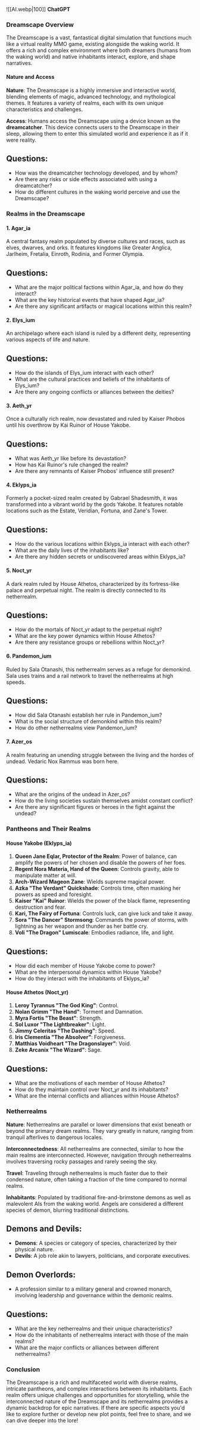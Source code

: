 ![[AI.webp|100]]
**ChatGPT**

### Dreamscape Overview

The Dreamscape is a vast, fantastical digital simulation that functions much like a virtual reality MMO game, existing alongside the waking world. It offers a rich and complex environment where both dreamers (humans from the waking world) and native inhabitants interact, explore, and shape narratives.

#### Nature and Access

**Nature**: The Dreamscape is a highly immersive and interactive world, blending elements of magic, advanced technology, and mythological themes. It features a variety of realms, each with its own unique characteristics and challenges.

**Access**: Humans access the Dreamscape using a device known as the **dreamcatcher**. This device connects users to the Dreamscape in their sleep, allowing them to enter this simulated world and experience it as if it were reality.

## **Questions**:

- How was the dreamcatcher technology developed, and by whom?
- Are there any risks or side effects associated with using a dreamcatcher?
- How do different cultures in the waking world perceive and use the Dreamscape?

### Realms in the Dreamscape

#### 1. **Agar_ia**

A central fantasy realm populated by diverse cultures and races, such as elves, dwarves, and orks. It features kingdoms like Greater Anglica, Jarlheim, Fretalia, Einroth, Rodinia, and Former Olympia.

## **Questions**:

- What are the major political factions within Agar_ia, and how do they interact?
- What are the key historical events that have shaped Agar_ia?
- Are there any significant artifacts or magical locations within this realm?

#### 2. **Elys_ium**

An archipelago where each island is ruled by a different deity, representing various aspects of life and nature.

## **Questions**:

- How do the islands of Elys_ium interact with each other?
- What are the cultural practices and beliefs of the inhabitants of Elys_ium?
- Are there any ongoing conflicts or alliances between the deities?

#### 3. **Aeth_yr**

Once a culturally rich realm, now devastated and ruled by Kaiser Phobos until his overthrow by Kai Ruinor of House Yakobe.

## **Questions**:

- What was Aeth_yr like before its devastation?
- How has Kai Ruinor's rule changed the realm?
- Are there any remnants of Kaiser Phobos' influence still present?

#### 4. **Eklyps_ia**

Formerly a pocket-sized realm created by Gabrael Shadesmith, it was transformed into a vibrant world by the gods Yakobe. It features notable locations such as the Estate, Veridian, Fortuna, and Zane's Tower.

## **Questions**:

- How do the various locations within Eklyps_ia interact with each other?
- What are the daily lives of the inhabitants like?
- Are there any hidden secrets or undiscovered areas within Eklyps_ia?

#### 5. **Noct_yr**

A dark realm ruled by House Athetos, characterized by its fortress-like palace and perpetual night. The realm is directly connected to its netherrealm.

## **Questions**:

- How do the mortals of Noct_yr adapt to the perpetual night?
- What are the key power dynamics within House Athetos?
- Are there any resistance groups or rebellions within Noct_yr?

#### 6. **Pandemon_ium**

Ruled by Sala Otanashi, this netherrealm serves as a refuge for demonkind. Sala uses trains and a rail network to travel the netherrealms at high speeds.

## **Questions**:

- How did Sala Otanashi establish her rule in Pandemon_ium?
- What is the social structure of demonkind within this realm?
- How do other netherrealms view Pandemon_ium?

#### 7. **Azer_os**

A realm featuring an unending struggle between the living and the hordes of undead. Vedaric Nox Rammus was born here.

## **Questions**:

- What are the origins of the undead in Azer_os?
- How do the living societies sustain themselves amidst constant conflict?
- Are there any significant figures or heroes in the fight against the undead?

### Pantheons and Their Realms

#### House Yakobe (Eklyps_ia)

1. **Queen Jane Eqlar, Protector of the Realm**: Power of balance, can amplify the powers of her chosen and disable the powers of her foes.
2. **Regent Nora Materia, Hand of the Queen**: Controls gravity, able to manipulate matter at will.
3. **Arch-Wizard Mageon Zane**: Wields supreme magical power.
4. **Azka "The Verdant" Quickshade**: Controls time, often masking her powers as speed and foresight.
5. **Kaiser "Kai" Ruinor**: Wields the power of the black flame, representing destruction and fear.
6. **Kari, The Fairy of Fortuna**: Controls luck, can give luck and take it away.
7. **Sora "The Dancer" Stormsong**: Commands the power of storms, with lightning as her weapon and thunder as her battle cry.
8. **Voli "The Dragon" Lumiscale**: Embodies radiance, life, and light.

## **Questions**:

- How did each member of House Yakobe come to power?
- What are the interpersonal dynamics within House Yakobe?
- How do they interact with the inhabitants of Eklyps_ia?

#### House Athetos (Noct_yr)

1. **Leroy Tyrannus "The God King"**: Control.
2. **Nolan Grimm "The Hand"**: Torment and Damnation.
3. **Myra Fortis "The Beast"**: Strength.
4. **Sol Luxor "The Lightbreaker"**: Light.
5. **Jimmy Celeritas "The Dashing"**: Speed.
6. **Iris Clementia "The Absolver"**: Forgiveness.
7. **Matthias Voidheart "The Dragonslayer"**: Void.
8. **Zeke Arcanix "The Wizard"**: Sage.

## **Questions**:

- What are the motivations of each member of House Athetos?
- How do they maintain control over Noct_yr and its inhabitants?
- What are the internal conflicts and alliances within House Athetos?

### Netherrealms

**Nature**: Netherrealms are parallel or lower dimensions that exist beneath or beyond the primary dream realms. They vary greatly in nature, ranging from tranquil afterlives to dangerous locales.

**Interconnectedness**: All netherrealms are connected, similar to how the main realms are interconnected. However, navigation through netherrealms involves traversing rocky passages and rarely seeing the sky.

**Travel**: Traveling through netherrealms is much faster due to their condensed nature, often taking a fraction of the time compared to normal realms.

**Inhabitants**: Populated by traditional fire-and-brimstone demons as well as malevolent AIs from the waking world. Angels are considered a different species of demon, blurring traditional distinctions.

## **Demons and Devils**:

- **Demons**: A species or category of species, characterized by their physical nature.
- **Devils**: A job role akin to lawyers, politicians, and corporate executives.

## **Demon Overlords**:

- A profession similar to a military general and crowned monarch, involving leadership and governance within the demonic realms.

## **Questions**:

- What are the key netherrealms and their unique characteristics?
- How do the inhabitants of netherrealms interact with those of the main realms?
- What are the major conflicts or alliances between different netherrealms?

### Conclusion

The Dreamscape is a rich and multifaceted world with diverse realms, intricate pantheons, and complex interactions between its inhabitants. Each realm offers unique challenges and opportunities for storytelling, while the interconnected nature of the Dreamscape and its netherrealms provides a dynamic backdrop for epic narratives. If there are specific aspects you'd like to explore further or develop new plot points, feel free to share, and we can dive deeper into the lore!